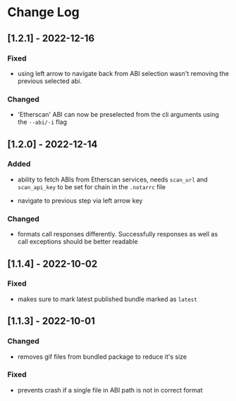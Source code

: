# Change Log

## [1.2.1] - 2022-12-16

### Fixed

+ using left arrow to navigate back from ABI selection wasn't removing the previous selected abi.

### Changed

+ 'Etherscan' ABI can now be preselected from the cli arguments using the `--abi/-i` flag

## [1.2.0] - 2022-12-14

### Added

+ ability to fetch ABIs from Etherscan services, needs `scan_url` and `scan_api_key` to be set for chain in the `.notarrc` file

+ navigate to previous step via left arrow key

### Changed

+ formats call responses differently. Successfully responses as well as call exceptions should be better readable

## [1.1.4] - 2022-10-02

### Fixed

+ makes sure to mark latest published bundle marked as `latest`


## [1.1.3] - 2022-10-01

### Changed

+ removes gif files from bundled package to reduce it's size

### Fixed

+ prevents crash if a single file in ABI path is not in correct format
